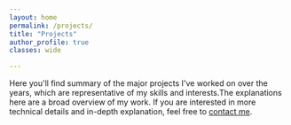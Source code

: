 ```yaml
---
layout: home
permalink: /projects/
title: "Projects"
author_profile: true
classes: wide

---
```


Here you'll find summary of the major projects I've worked on over the years, which are representative of my skills and interests.The explanations here are a broad overview of my work. If you are interested in more technical details and in-depth explanation, feel free to [contact me][1].



<!------------------------------- FOOTER --------------------------------->

[1]: mailto:shreecharransundar26@gmail.com



